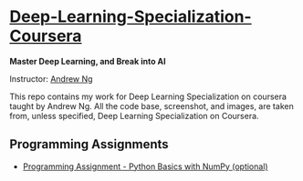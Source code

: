 # [Deep-Learning-Specialization-Coursera](https://www.coursera.org/specializations/deep-learning)

**Master Deep Learning, and Break into AI**

Instructor: [Andrew Ng](http://www.andrewng.org/)

This repo contains my work for Deep Learning Specialization on coursera taught by Andrew Ng. All the code base, screenshot, and images, are taken from, unless specified, Deep Learning Specialization on Coursera.

## Programming Assignments
- [Programming Assignment - Python Basics with NumPy (optional)](https://github.com/bobbyhaliwela/Deep-Learning/blob/master/Python%2BBasics%2BWith%2BNumpy%2Bv3.ipynb)
